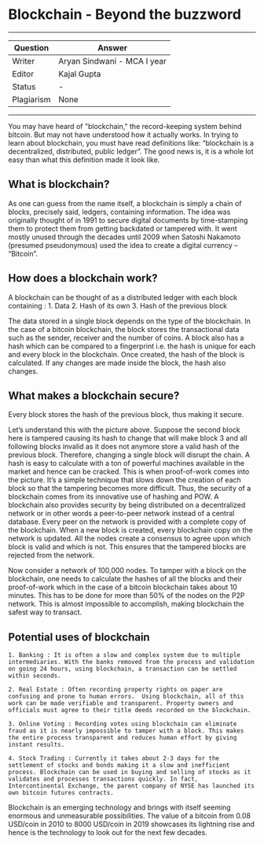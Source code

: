 # Blockchain - Beyond the buzzword

---

| Question   | Answer                                                            |
| ---------- | ----------------------------------------------------------------- |
| Writer     | Aryan Sindwani - MCA I year                                       |
| Editor     | Kajal Gupta                                                       |
| Status     | -                                                                 |
| Plagiarism | None                                                  |

---

You may have heard of "blockchain," the record-keeping system behind bitcoin. But may not have understood how it actually works. In trying to learn about blockchain, you must have read definitions like: “blockchain is a decentralized, distributed, public ledger”. The good news is, it is a whole lot easy than what this definition made it look like. 

## What is blockchain?
As one can guess from the name itself, a blockchain is simply a chain of blocks, precisely said, ledgers, containing information. The idea was originally thought of in 1991 to secure digital documents by time-stamping them to protect them from getting backdated or tampered with. It went mostly unused through the decades until 2009 when Satoshi Nakamoto (presumed pseudonymous) used the idea to create a digital currency – “Bitcoin”.

## How does a blockchain work?

A blockchain can be thought of as a distributed ledger with each block containing :
    1. Data
    2. Hash of its own
    3. Hash of the previous block

The data stored in a single block depends on the type of the blockchain. In the case of a bitcoin blockchain, the block stores the transactional data such as the sender, receiver and the number of coins. A block also has a hash which can be compared to a fingerprint i.e. the hash is unique for each and every block in the blockchain. Once created, the hash of the block is calculated.
If any changes are made inside the block, the hash also changes.

## What makes a blockchain secure?

Every block stores the hash of the previous block, thus making it secure.

Let’s understand this with the picture above. Suppose the second block here is tampered causing its hash to change that will make block 3 and all following blocks invalid as it does not anymore store a valid hash of the previous block. Therefore, changing a single block will disrupt the chain.
A hash is easy to calculate with a ton of powerful machines available in the market and hence can be cracked. This is when proof-of-work comes into the picture. It’s a simple technique that slows down the creation of each block so that the tampering becomes more difficult. Thus, the security of a blockchain comes from its innovative use of hashing and POW.
A blockchain also provides security by being distributed on a decentralized network or in other words a peer-to-peer network instead of a central database. Every peer on the network is provided with a complete copy of the blockchain. When a new block is created, every blockchain copy on the network is updated. All the nodes create a consensus to agree upon which block is valid and which is not. This ensures that the tampered blocks are rejected from the network.

Now consider a network of 100,000 nodes. To tamper with a block on the blockchain, one needs to calculate the hashes of all the blocks and their proof-of-work which in the case of a bitcoin blockchain takes about 10 minutes. This has to be done for more than 50% of the nodes on the P2P network. This is almost impossible to accomplish, making blockchain the safest way to transact.

## Potential uses of blockchain

    1. Banking : It is often a slow and complex system due to multiple intermediaries. With the banks removed from the process and validation on going 24 hours, using blockchain, a transaction can be settled within seconds.

    2. Real Estate : Often recording property rights on paper are confusing and prone to human errors.  Using blockchain, all of this work can be made verifiable and transparent. Property owners and officials must agree to their title deeds recorded on the blockchain.

    3. Online Voting : Recording votes using blockchain can eliminate fraud as it is nearly impossible to tamper with a block. This makes the entire process transparent and reduces human effort by giving instant results.

    4. Stock Trading : Currently it takes about 2-3 days for the settlement of stocks and bonds making it a slow and inefficient process. Blockchain can be used in buying and selling of stocks as it validates and processes transactions quickly. In fact, Intercontinental Exchange, the parent company of NYSE has launched its own bitcoin futures contracts.

Blockchain is an emerging technology and brings with itself seeming enormous and unmeasurable possibilities. The value of a bitcoin from 0.08 USD/coin in 2010 to 8000 USD/coin in 2019 showcases its lightning rise and hence is the technology to look out for the next few decades.


